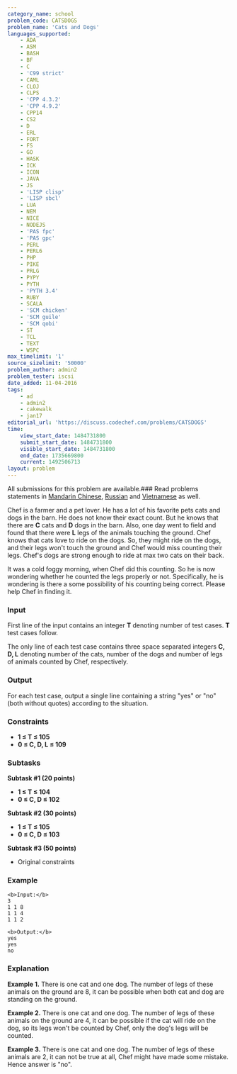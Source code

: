 ```yaml
---
category_name: school
problem_code: CATSDOGS
problem_name: 'Cats and Dogs'
languages_supported:
    - ADA
    - ASM
    - BASH
    - BF
    - C
    - 'C99 strict'
    - CAML
    - CLOJ
    - CLPS
    - 'CPP 4.3.2'
    - 'CPP 4.9.2'
    - CPP14
    - CS2
    - D
    - ERL
    - FORT
    - FS
    - GO
    - HASK
    - ICK
    - ICON
    - JAVA
    - JS
    - 'LISP clisp'
    - 'LISP sbcl'
    - LUA
    - NEM
    - NICE
    - NODEJS
    - 'PAS fpc'
    - 'PAS gpc'
    - PERL
    - PERL6
    - PHP
    - PIKE
    - PRLG
    - PYPY
    - PYTH
    - 'PYTH 3.4'
    - RUBY
    - SCALA
    - 'SCM chicken'
    - 'SCM guile'
    - 'SCM qobi'
    - ST
    - TCL
    - TEXT
    - WSPC
max_timelimit: '1'
source_sizelimit: '50000'
problem_author: admin2
problem_tester: iscsi
date_added: 11-04-2016
tags:
    - ad
    - admin2
    - cakewalk
    - jan17
editorial_url: 'https://discuss.codechef.com/problems/CATSDOGS'
time:
    view_start_date: 1484731800
    submit_start_date: 1484731800
    visible_start_date: 1484731800
    end_date: 1735669800
    current: 1492506713
layout: problem
---
```

All submissions for this problem are available.###  Read problems statements in [Mandarin Chinese](http://www.codechef.com/download/translated/JAN17/mandarin/CATSDOGS.pdf), [Russian](http://www.codechef.com/download/translated/JAN17/russian/CATSDOGS.pdf) and [Vietnamese](http://www.codechef.com/download/translated/JAN17/vietnamese/CATSDOGS.pdf) as well.

Chef is a farmer and a pet lover. He has a lot of his favorite pets cats and dogs in the barn. He does not know their exact count. But he knows that there are **C** cats and **D** dogs in the barn. Also, one day went to field and found that there were **L** legs of the animals touching the ground. Chef knows that cats love to ride on the dogs. So, they might ride on the dogs, and their legs won't touch the ground and Chef would miss counting their legs. Chef's dogs are strong enough to ride at max two cats on their back.

It was a cold foggy morning, when Chef did this counting. So he is now wondering whether he counted the legs properly or not. Specifically, he is wondering is there a some possibility of his counting being correct. Please help Chef in finding it.

### Input

First line of the input contains an integer **T** denoting number of test cases. **T** test cases follow.

The only line of each test case contains three space separated integers **C, D, L** denoting number of the cats, number of the dogs and number of legs of animals counted by Chef, respectively.

### Output

For each test case, output a single line containing a string "yes" or "no" (both without quotes) according to the situation.

### Constraints

- **1 ≤ T ≤ 105**
- **0 ≤ C, D, L ≤ 109**

### Subtasks

**Subtask #1 (20 points)**

- **1 ≤ T ≤ 104**
- **0 ≤ C, D ≤ 102**

**Subtask #2 (30 points)**

- **1 ≤ T ≤ 105**
- **0 ≤ C, D ≤ 103**

**Subtask #3 (50 points)**

- Original constraints

### Example

```
<b>Input:</b>
3
1 1 8
1 1 4
1 1 2

<b>Output:</b>
yes
yes
no

```
### Explanation

**Example 1.** There is one cat and one dog. The number of legs of these animals on the ground are 8, it can be possible when both cat and dog are standing on the ground.

**Example 2.** There is one cat and one dog. The number of legs of these animals on the ground are 4, it can be possible if the cat will ride on the dog, so its legs won't be counted by Chef, only the dog's legs will be counted.

**Example 3.** There is one cat and one dog. The number of legs of these animals are 2, it can not be true at all, Chef might have made some mistake. Hence answer is "no".